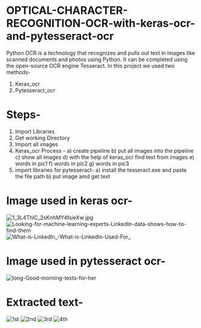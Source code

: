 # OPTICAL-CHARACTER-RECOGNITION-OCR-with-keras-ocr-and-pytesseract-ocr
Python OCR is a technology that recognizes and pulls out text in images like scanned documents and photos using Python. It can be completed using the open-source OCR engine Tesseract.
In this project we used two methods-

1. Keras_ocr
2. Pytesseract_ocr

# Steps-

1. Import Libraries
2. Get working Directory
3. Import all images
4. Keras_ocr Process - 
a) create pipeline
b) put all images into the pipeline
c) show all images
d) with the help of keras_ocr find text from images
e) words in pic1
f) words in pic2
g) words in pic3
5. import libraries for pytesseract- 
a) install the tesseract.exe and paste the file path
b) put image amd get text

# Image used in keras ocr-
![1_3L4ThlC_2sKnhMY4fsieXw jpg](https://user-images.githubusercontent.com/115232340/209430007-f10f907c-7a9c-476f-8077-20b98cc36100.jpg)
![Looking-for-machine-learning-experts-LinkedIn-data-shows-how-to-find-them](https://user-images.githubusercontent.com/115232340/209430009-5a5b6d91-17d2-4733-917a-5c250277f203.png)
![What-is-LinkedIn_-What-is-LinkedIn-Used-For_](https://user-images.githubusercontent.com/115232340/209430068-01224cf7-d6ad-41e9-9885-66f82a5468c3.jpg)

# Image used in pytesseract ocr-
![long-Good-morning-texts-for-her](https://user-images.githubusercontent.com/115232340/209430011-e153eea7-4f8e-4916-b252-bf5a0028585d.jpg)

# Extracted text-
![1st](https://user-images.githubusercontent.com/115232340/209430325-33c3f043-c552-4cab-9948-f9b8b4632eec.png)
![2nd](https://user-images.githubusercontent.com/115232340/209430331-50cbf1a6-2062-47ea-be80-4e6c95de2419.png)
![3rd](https://user-images.githubusercontent.com/115232340/209430333-870393e2-52cc-4666-aaa6-1d0efae2721d.png)
![4th](https://user-images.githubusercontent.com/115232340/209430337-6827194e-bdde-4a30-9723-54c080b9e34c.png)


